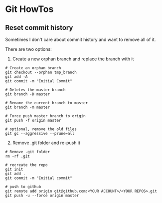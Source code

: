 # Git HowTos

## Reset commit history 

Sometimes I don't care about commit history and want to remove all of it. 

There are two options:

1) Create a new orphan branch and replace the branch with it

```shell
# Create an orphan branch
git checkout --orphan tmp_branch
git add -A
git commit -m "Initial Commit"

# Deletes the master branch
git branch -D master  

# Rename the current branch to master
git branch -m master  

# Force push master branch to origin
git push -f origin master  

# optional, remove the old files
git gc --aggressive --prune=all
```

2) Remove .git folder and re-push it

```shell
# Remove .git folder
rm -rf .git

# recreate the repo
git init
git add .
git commit -m "Initial commit"

# push to github 
git remote add origin git@github.com:<YOUR ACCOUNT>/<YOUR REPOS>.git
git push -u --force origin master
```

